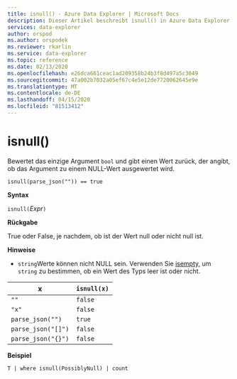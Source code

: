 ```yaml
---
title: isnull() - Azure Data Explorer | Microsoft Docs
description: Dieser Artikel beschreibt isnull() in Azure Data Explorer.
services: data-explorer
author: orspod
ms.author: orspodek
ms.reviewer: rkarlin
ms.service: data-explorer
ms.topic: reference
ms.date: 02/13/2020
ms.openlocfilehash: e26dca661ceac1ad209358b24b3f8d497a5c3049
ms.sourcegitcommit: 47a002b7032a05ef67c4e5e12de7720062645e9e
ms.translationtype: MT
ms.contentlocale: de-DE
ms.lasthandoff: 04/15/2020
ms.locfileid: "81513412"
---
```

# <a name="isnull"></a>isnull()

Bewertet das einzige Argument `bool` und gibt einen Wert zurück, der angibt, ob das Argument zu einem NULL-Wert ausgewertet wird.

```kusto
isnull(parse_json("")) == true
```

**Syntax**

`isnull(`*Expr*`)`

**Rückgabe**

True oder False, je nachdem, ob ist der Wert null oder nicht null ist.

**Hinweise**

* `string`Werte können nicht NULL sein. Verwenden Sie [isempty,](./isemptyfunction.md) um `string` zu bestimmen, ob ein Wert des Typs leer ist oder nicht.

|x                |`isnull(x)`|
|-----------------|-----------|
|`""`             |`false`    |
|`"x"`            |`false`    |
|`parse_json("")`  |`true`     |
|`parse_json("[]")`|`false`    |
|`parse_json("{}")`|`false`    |

**Beispiel**

```kusto
T | where isnull(PossiblyNull) | count
```